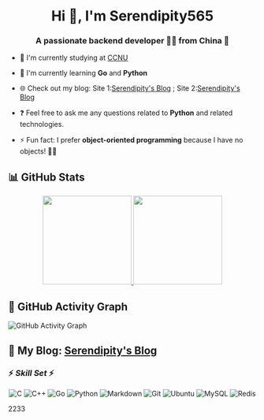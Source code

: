 <h1 align="center">Hi 👋, I'm Serendipity565</h1>
<h3 align="center">A passionate backend developer 👨‍💻 from China 🚀</h3>

- 🔭 I'm currently studying at [CCNU](https://www.ccnu.edu.cn/)

- 🌱 I'm currently learning **Go** and **Python**

- 🌐 Check out my blog: Site 1:[Serendipity's Blog](https://serendipity565.github.io/) ; Site 2:[Serendipity's Blog](https://serendipity565.vercel.app/)

- ❓ Feel free to ask me any questions related to **Python** and related technologies.

- ⚡ Fun fact: I prefer **object-oriented programming** because I have no objects! 🤷‍♂️

## 📊 GitHub Stats

<p align="center">
  <a href="https://github.com/Serendipity565/github-readme-stats">
    <img height="180em" src="https://github-readme-stats.vercel.app/api?username=Serendipity565&show_icons=true&theme=default&count_private=true" />
  </a>
  <a href="https://github.com/Serendipity565">
    <img height="180em" src="https://github-readme-stats.vercel.app/api/top-langs/?username=Serendipity565&hide_progress=true" />
  </a>
</p>

## 🌟 GitHub Activity Graph

![GitHub Activity Graph](https://github-readme-activity-graph.vercel.app/graph?username=Serendipity565&theme=github-light)

## 📝 My Blog: [Serendipity's Blog](https://serendipity565.github.io/)

### ⚡ ***Skill Set*** ⚡

<p align="center">
  <img src="https://img.shields.io/badge/C-ff9999?style=for-the-badge&logo=C&logoColor=fff" alt="C" />
  <img src="https://img.shields.io/badge/C++-ffb266?style=for-the-badge&logo=cplusplus&logoColor=fff" alt="C++" />
  <img src="https://img.shields.io/badge/Go-ffcc66?style=for-the-badge&logo=go&logoColor=fff" alt="Go" />
  <img src="https://img.shields.io/badge/Python-99ff99?style=for-the-badge&logo=python&logoColor=fff" alt="Python" />
  <img src="https://img.shields.io/badge/Markdown-99ccff?style=for-the-badge&logo=markdown&logoColor=fff" alt="Markdown" />
  <img src="https://img.shields.io/badge/Git-9999ff?style=for-the-badge&logo=git&logoColor=fff" alt="Git" />
  <img src="https://img.shields.io/badge/Ubuntu-cc99ff?style=for-the-badge&logo=ubuntu&logoColor=fff" alt="Ubuntu" />
  <img src="https://img.shields.io/badge/MySQL-ff99ff?style=for-the-badge&logo=mysql&logoColor=fff" alt="MySQL" />
  <img src="https://img.shields.io/badge/Redis-ffb3ff?style=for-the-badge&logo=redis&logoColor=fff" alt="Redis" />
</p>


2233
